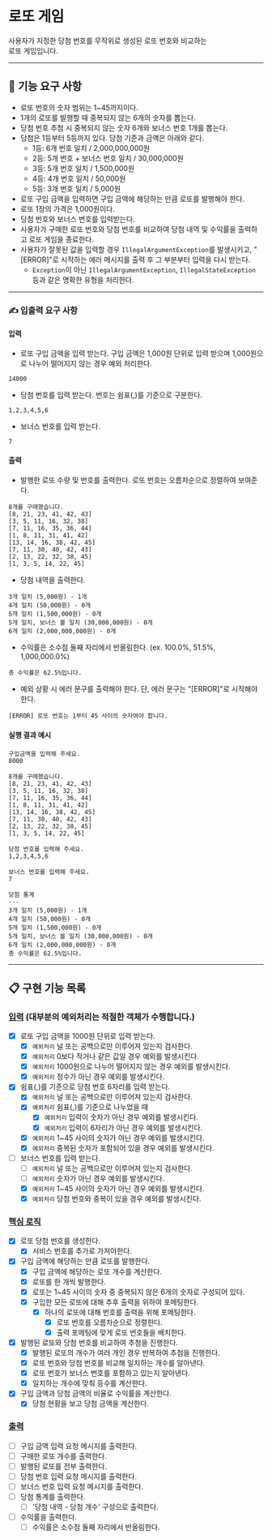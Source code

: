 # 로또 게임
사용자가 지정한 당첨 번호를 무작위로 생성된 로또 번호와 비교하는  
로또 게임입니다.

---
## 🚀 기능 요구 사항
- 로또 번호의 숫자 범위는 1~45까지이다.
- 1개의 로또를 발행할 때 중복되지 않는 6개의 숫자를 뽑는다.
- 당첨 번호 추첨 시 중복되지 않는 숫자 6개와 보너스 번호 1개를 뽑는다.
- 당첨은 1등부터 5등까지 있다. 당첨 기준과 금액은 아래와 같다.
    - 1등: 6개 번호 일치 / 2,000,000,000원
    - 2등: 5개 번호 + 보너스 번호 일치 / 30,000,000원
    - 3등: 5개 번호 일치 / 1,500,000원
    - 4등: 4개 번호 일치 / 50,000원
    - 5등: 3개 번호 일치 / 5,000원
- 로또 구입 금액을 입력하면 구입 금액에 해당하는 만큼 로또를 발행해야 한다.
- 로또 1장의 가격은 1,000원이다.
- 당첨 번호와 보너스 번호를 입력받는다.
- 사용자가 구매한 로또 번호와 당첨 번호를 비교하여 당첨 내역 및 수익률을 출력하고 로또 게임을 종료한다.
- 사용자가 잘못된 값을 입력할 경우 `IllegalArgumentException`를 발생시키고, "[ERROR]"로 시작하는 에러 메시지를 출력 후 그 부분부터 입력을 다시 받는다.
    - `Exception`이 아닌 `IllegalArgumentException`, `IllegalStateException` 등과 같은 명확한 유형을 처리한다.

---
### ✍️ 입출력 요구 사항

#### 입력

- 로또 구입 금액을 입력 받는다. 구입 금액은 1,000원 단위로 입력 받으며 1,000원으로 나누어 떨어지지 않는 경우 예외 처리한다.

```
14000
```

- 당첨 번호를 입력 받는다. 번호는 쉼표(,)를 기준으로 구분한다.

```
1,2,3,4,5,6
```

- 보너스 번호를 입력 받는다.

```
7
```

#### 출력

- 발행한 로또 수량 및 번호를 출력한다. 로또 번호는 오름차순으로 정렬하여 보여준다.

```
8개를 구매했습니다.
[8, 21, 23, 41, 42, 43] 
[3, 5, 11, 16, 32, 38] 
[7, 11, 16, 35, 36, 44] 
[1, 8, 11, 31, 41, 42] 
[13, 14, 16, 38, 42, 45] 
[7, 11, 30, 40, 42, 43] 
[2, 13, 22, 32, 38, 45] 
[1, 3, 5, 14, 22, 45]
```

- 당첨 내역을 출력한다.

```
3개 일치 (5,000원) - 1개
4개 일치 (50,000원) - 0개
5개 일치 (1,500,000원) - 0개
5개 일치, 보너스 볼 일치 (30,000,000원) - 0개
6개 일치 (2,000,000,000원) - 0개
```

- 수익률은 소수점 둘째 자리에서 반올림한다. (ex. 100.0%, 51.5%, 1,000,000.0%)

```
총 수익률은 62.5%입니다.
```

- 예외 상황 시 에러 문구를 출력해야 한다. 단, 에러 문구는 "[ERROR]"로 시작해야 한다.

```
[ERROR] 로또 번호는 1부터 45 사이의 숫자여야 합니다.
```

#### 실행 결과 예시

```
구입금액을 입력해 주세요.
8000

8개를 구매했습니다.
[8, 21, 23, 41, 42, 43] 
[3, 5, 11, 16, 32, 38] 
[7, 11, 16, 35, 36, 44] 
[1, 8, 11, 31, 41, 42] 
[13, 14, 16, 38, 42, 45] 
[7, 11, 30, 40, 42, 43] 
[2, 13, 22, 32, 38, 45] 
[1, 3, 5, 14, 22, 45]

당첨 번호를 입력해 주세요.
1,2,3,4,5,6

보너스 번호를 입력해 주세요.
7

당첨 통계
---
3개 일치 (5,000원) - 1개
4개 일치 (50,000원) - 0개
5개 일치 (1,500,000원) - 0개
5개 일치, 보너스 볼 일치 (30,000,000원) - 0개
6개 일치 (2,000,000,000원) - 0개
총 수익률은 62.5%입니다.
```

---

## 📋 구현 기능 목록
### <u>입력</u> (대부분의 예외처리는 적절한 객체가 수행합니다.)
- [x] 로또 구입 금액을 1000원 단위로 입력 받는다.
  - [x] `예외처리` 널 또는 공백으로만 이루어져 있는지 검사한다.
  - [x] `예외처리` 0보다 작거나 같은 값일 경우 예외를 발생시킨다.
  - [x] `예외처리` 1000원으로 나누어 떨어지지 않는 경우 예외를 발생시킨다.
  - [x] `예외처리` 정수가 아닌 경우 예외를 발생시킨다.
- [x] 쉼표(,)를 기준으로 당첨 번호 6자리를 입력 받는다.
  - [x] `예외처리` 널 또는 공백으로만 이루어져 있는지 검사한다.
  - [x] `예외처리` 쉼표(,)를 기준으로 나누었을 때 
    - [x] `예외처리` 입력이 숫자가 아닌 경우 예외를 발생시킨다.
    - [x] `예외처리` 입력이 6자리가 아닌 경우 예외를 발생시킨다.
  - [x] `예외처리` 1~45 사이의 숫자가 아닌 경우 예외를 발생시킨다.
  - [x] `예외처리` 중복된 숫자가 포함되어 있을 경우 예외를 발생시킨다.
- [ ] 보너스 번호를 입력 받는다.
  - [ ] `예외처리` 널 또는 공백으로만 이루어져 있는지 검사한다.
  - [ ] `예외처리` 숫자가 아닌 경우 예외를 발생시킨다.
  - [x] `예외처리` 1~45 사이의 숫자가 아닌 경우 예외를 발생시킨다.
  - [x] `예외처리` 당첨 번호와 중복이 있을 경우 예외를 발생시킨다.

### <u>핵심 로직</u>
- [x] 로또 당첨 번호를 생성한다.
  - [x] 서비스 번호를 추가로 가져야한다.
- [x] 구입 금액에 해당하는 만큼 로또를 발행한다. 
  - [x] 구입 금액에 해당하는 로또 개수를 계산한다.
  - [x] 로또를 한 개씩 발행한다.
  - [x] 로또는 1~45 사이의 숫자 중 중복되지 않은 6개의 숫자로 구성되어 있다.
  - [x] 구입한 모든 로또에 대해 추후 출력을 위하여 포메팅한다.
    - [x] 하나의 로또에 대해 번호를 출력을 위해 포메팅한다.
      - [x] 로또 번호를 오름차순으로 정렬한다.
      - [x] 출력 포메팅에 맞게 로또 번호들을 배치한다.
- [x] 발행된 로또와 당첨 번호를 비교하여 추첨을 진행한다. 
  - [x] 발행된 로또의 개수가 여러 개인 경우 반복하여 추첨을 진행한다. 
  - [x] 로또 번호와 당첨 번호를 비교해 일치하는 개수를 알아낸다.
  - [x] 로또 번호가 보너스 번호를 포함하고 있는지 알아낸다.
  - [x] 일치하는 개수에 맞춰 등수를 계산한다. 
- [x] 구입 금액과 당첨 금액의 비율로 수익률을 계산한다.
  - [x] 당첨 현황을 보고 당첨 금액을 계산한다.
### <u>출력</u> 
- [ ] 구입 금액 입력 요청 메시지를 출력한다.
- [ ] 구매한 로또 개수를 출력한다.
- [ ] 발행된 로또를 전부 출력한다.
- [ ] 당첨 번호 입력 요청 메시지를 출력한다.
- [ ] 보너스 번호 입력 요청 메시지를 출력한다.
- [ ] 당첨 통계를 출력한다.
  - [ ] '당첨 내역 - 당첨 개수' 구성으로 출력한다.
- [ ] 수익률을 출력한다.
  - [ ] 수익률은 소수점 둘째 자리에서 반올림한다.